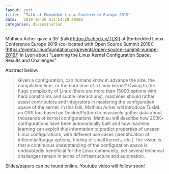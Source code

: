 ```yaml
---
layout: post
title:  "Talk at Embedded Linux Conference Europe 2019"
date:   2019-10-30 011:54:29 +0200
categories: dissemination 
---
```


Mathieu Acher gave a 35' (talk)[https://sched.co/TLKI] at (Embedded Linux Conference Europe 2019 (co-located with Open Source Summit 2019))[https://events.linuxfoundation.org/events/open-source-summit-europe-2019/] in Lyon about "Learning the Linux Kernel Configuration Space: Results and Challenges"

Abstract below:


> Given a configuration, can humans know in advance the size, the compilation time, or the boot time of a Linux kernel?
> Owing to the huge complexity of Linux (there are more than 15000 options with hard constraints and subtle interactions), machines should rather assist contributors and integrators in mastering the configuration space of the kernel.
> In this talk, Mathieu Acher will introduce TuxML an OSS tool based on Docker/Python to massively gather data about thousands of kernel configurations. Mathieu will describe how 200K+ configurations have been automatically built and how machine learning can exploit this information to predict properties of unseen Linux configurations, with different use cases (identification of influential/buggy options, finding of small kernels, etc.)
> The vision is that a continuous understanding of the configuration space is undoubtedly beneficial for the Linux community, yet several technical challenges remain in terms of infrastructure and automation.

Slides/papers can be found online. 
Youtube video will follow soon!
